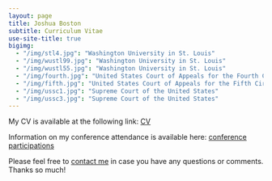 ```yaml
---
layout: page
title: Joshua Boston
subtitle: Curriculum Vitae
use-site-title: true
bigimg:
  - "/img/stl4.jpg": "Washington University in St. Louis"
  - "/img/wustl99.jpg": "Washington University in St. Louis"
  - "/img/wustl55.jpg": "Washington University in St. Louis"
  - "/img/fourth.jpg": "United States Court of Appeals for the Fourth Circuit"
  - "/img/fifth.jpg": "United States Court of Appeals for the Fifth Circuit"
  - "/img/ussc1.jpg": "Supreme Court of the United States"
  - "/img/ussc3.jpg": "Supreme Court of the United States"
---
```


<p>My CV is available at the following link: <a href="https://www.dropbox.com/s/e5sdr8rijcf4di4/JBoston_CV_Sept2018.pdf?dl=0" target="_blank">CV</a></p>



<p>Information on my conference attendance is available here: <a href="https://www.dropbox.com/s/my4v02i0wc8a6tq/JBoston_conference.pdf?dl=0" target="_blank">conference participations</a></p>


<p>Please feel free to 
<a href="mailto:jboston@wustl.edu" target="_blank">contact me</a> in case you have any questions or comments. Thanks so much!</p>
